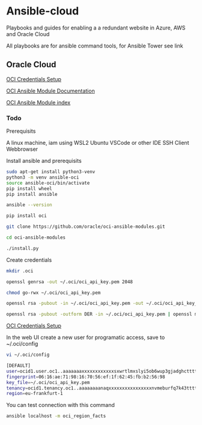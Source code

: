 # Ansible-cloud

Playbooks and guides for enabling a a redundant website in Azure, AWS and Oracle Cloud

All playbooks are for ansible command tools, for Ansible Tower see link

## Oracle Cloud

[OCI Credentials Setup](https://docs.cloud.oracle.com/en-us/iaas/Content/API/SDKDocs/ansiblegetstarted.htm)

[OCI Ansible Module Documentation](https://oracle-cloud-infrastructure-ansible-modules.readthedocs.io/en/latest/index.html)

[OCI Ansible Module index](https://oracle-cloud-infrastructure-ansible-modules.readthedocs.io/en/latest/modules/list_of_cloud_modules.html)

### Todo

Prerequisits

A linux machine, iam using WSL2 Ubuntu
VSCode or other IDE
SSH Client
Webbrowser

Install ansible and prerequisits

```bash
sudo apt-get install python3-venv
python3 -m venv ansible-oci
source ansible-oci/bin/activate
pip install wheel
pip install ansible

ansible --version

pip install oci 

git clone https://github.com/oracle/oci-ansible-modules.git

cd oci-ansible-modules

./install.py

```

Create credentials

```bash
mkdir .oci

openssl genrsa -out ~/.oci/oci_api_key.pem 2048

chmod go-rwx ~/.oci/oci_api_key.pem

openssl rsa -pubout -in ~/.oci/oci_api_key.pem -out ~/.oci/oci_api_key_public.pem

openssl rsa -pubout -outform DER -in ~/.oci/oci_api_key.pem | openssl md5 -c
```

[OCI Credentials Setup](https://docs.cloud.oracle.com/en-us/iaas/Content/API/SDKDocs/ansiblegetstarted.htm)

In the web UI create a new user for programatic access, save to ~/.oci/config

```bash
vi ~/.oci/config

[DEFAULT]
user=ocid1.user.oc1..aaaaaaaxxxxxxxxxxxxsxwrtlmxslyi5ob6wup3gjadghctttttttera
fingerprint=06:16:ae:71:98:16:70:56:ef:1f:62:45:fb:b2:56:98
key_file=~/.oci/oci_api_key.pem
tenancy=ocid1.tenancy.oc1..aaaaaaaanaqxxxxxxxxxxxxxxxxnvmeburfq7k43ttttttehta
region=eu-frankfurt-1
```

You can test connection with this command

```bash
ansible localhost -m oci_region_facts
```
